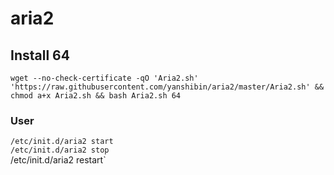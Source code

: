 # aria2
## Install 64
```wget --no-check-certificate -qO 'Aria2.sh' 'https://raw.githubusercontent.com/yanshibin/aria2/master/Aria2.sh' && chmod a+x Aria2.sh && bash Aria2.sh 64```
### User
`/etc/init.d/aria2 start`  
`/etc/init.d/aria2 stop`  
/etc/init.d/aria2 restart`  
